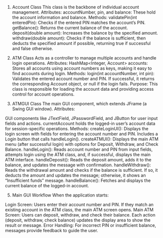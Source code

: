 1. Account Class
This class is the backbone of individual account management.
Attributes:
accountNumber, pin, and balance: These hold the account information and balance.
Methods:
validatePin(int enteredPin): Checks if the entered PIN matches the account’s PIN.
getBalance(): Returns the current balance of the account.
deposit(double amount): Increases the balance by the specified amount.
withdraw(double amount): Checks if the balance is sufficient, then deducts the specified amount if possible, returning true if successful and false otherwise.

2. ATM Class
Acts as a controller to manage multiple accounts and handle login operations.
Attributes:
HashMap<Integer, Account> accounts: Stores all accounts using account numbers as keys, making it easy to find accounts during login.
Methods:
login(int accountNumber, int pin): Validates the entered account number and PIN. If successful, it returns the corresponding Account object, or null if the login fails.
Purpose: This class is responsible for loading the account data and providing access control for account operations.

3. ATMGUI Class
The main GUI component, which extends JFrame (a Swing GUI window).
Attributes:

GUI components like JTextField, JPasswordField, and JButton for user input fields and actions.
currentAccount holds the logged-in user’s account data for session-specific operations.
Methods:
createLoginUI(): Displays the login screen with fields for entering the account number and PIN. Includes a Login button that calls handleLogin().
createATMUI(): Displays the main ATM menu (after successful login) with options for Deposit, Withdraw, and Check Balance.
handleLogin(): Reads account number and PIN from input fields, attempts login using the ATM class, and, if successful, displays the main ATM interface.
handleDeposit(): Reads the deposit amount, adds it to the balance, and updates the message with confirmation.
handleWithdraw(): Reads the withdrawal amount and checks if the balance is sufficient. If so, it deducts the amount and updates the message; otherwise, it shows an “Insufficient funds” message.
handleBalance(): Fetches and displays the current balance of the logged-in account.

5. Main GUI Workflow
When the application starts:

Login Screen: Users enter their account number and PIN. If they match an existing account in the ATM class, the main ATM screen opens.
Main ATM Screen: Users can deposit, withdraw, and check their balance.
Each action (deposit, withdraw, check balance) updates the display area to show the result or message.
Error Handling: For incorrect PIN or insufficient balance, messages provide feedback to guide the user.
